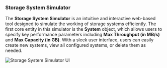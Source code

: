 ### Storage System Simulator

The **Storage System Simulator** is an intuitive and interactive web-based tool designed to simulate the working of storage systems efficiently. 
The first core entity in this simulator is the **System** object, which allows users to specify key performance parameters including 
**Max Throughput (in MB/s)** and **Max Capacity (in GB)**. 
With a sleek user interface, users can easily create new systems, view all configured systems, or delete them as needed. 

![Storage System Simulator UI](images/system.jpg)



